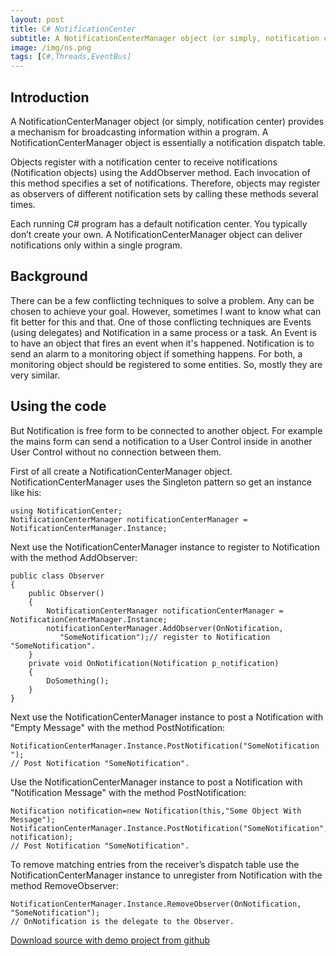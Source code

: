 ```yaml
---
layout: post
title: C# NotificationCenter
subtitle: A NotificationCenterManager object (or simply, notification center) provides a mechanism for broadcasting information within a program.
image: /img/ns.png
tags: [C#,Threads,EventBus]
---
```

## Introduction

A NotificationCenterManager object (or simply, notification center) provides a mechanism for broadcasting information within a program. A NotificationCenterManager object is essentially a notification dispatch table.

Objects register with a notification center to receive notifications (Notification objects) using the AddObserver method. Each invocation of this method specifies a set of notifications. Therefore, objects may register as observers of different notification sets by calling these methods several times.

Each running C# program has a default notification center. You typically don’t create your own. A NotificationCenterManager object can deliver notifications only within a single program. 

## Background

There can be a few conflicting techniques to solve a problem. Any can be chosen to achieve your goal. However, sometimes I want to know what can fit better for this and that. One of those conflicting techniques are Events (using delegates) and Notification in a same process or a task. An Event is to have an object that fires an event when it's happened. Notification is to send an alarm to a monitoring object if something happens. For both, a monitoring object should be registered to some entities. So, mostly they are very similar.

## Using the code
But Notification is free form to be connected to another object. For example the mains form can send a notification to a User Control inside in another User Control without no connection between them.


First of all create a NotificationCenterManager object. NotificationCenterManager uses the Singleton pattern so get an instance like his:
```
using NotificationCenter;
NotificationCenterManager notificationCenterManager = NotificationCenterManager.Instance;
```
Next use the NotificationCenterManager instance to register to Notification with the method AddObserver:
```
public class Observer
{
    public Observer()
    {
        NotificationCenterManager notificationCenterManager = NotificationCenterManager.Instance;
        notificationCenterManager.AddObserver(OnNotification, 
           "SomeNotification");// register to Notification "SomeNotification".
    }
    private void OnNotification(Notification p_notification)
    {
        DoSomething();
    }
}
```
Next use the NotificationCenterManager instance to post  a Notification with "Empty Message" with the method PostNotification:
```
NotificationCenterManager.Instance.PostNotification("SomeNotification ");
// Post Notification "SomeNotification".
```
Use the NotificationCenterManager instance to post a Notification with "Notification Message" with the method PostNotification:
```
Notification notification=new Notification(this,"Some Object With Message");
NotificationCenterManager.Instance.PostNotification("SomeNotification", notification);
// Post Notification "SomeNotification".
```
To remove matching entries from the receiver’s dispatch table use the NotificationCenterManager instance to unregister from 
Notification with the method RemoveObserver:
```
NotificationCenterManager.Instance.RemoveObserver(OnNotification, "SomeNotification");
// OnNotification is the delegate to the Observer.
```
[Download source with demo project from github](https://github.com/OneManCrew/C-Sharp-NotificationCenter)